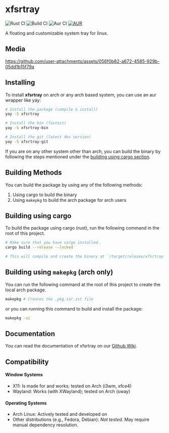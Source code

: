 # xfsrtray

![Rust CI](https://github.com/Byson94/xfsrtray/actions/workflows/rust.yml/badge.svg)
![Build CI](https://github.com/Byson94/xfsrtray/actions/workflows/build.yml/badge.svg)
![Aur CI](https://github.com/Byson94/xfsrtray/actions/workflows/aur-setup.yml/badge.svg)
[![AUR](https://img.shields.io/aur/version/xfsrtray?color=1793d1&logo=arch-linux&logoColor=white)](https://aur.archlinux.org/packages/xfsrtray)

A floating and customizable system tray for linux.

## Media

https://github.com/user-attachments/assets/056f0b82-a672-4585-929b-05dd1b15f79a

## Installing

To install **xfsrtray** on arch or any arch based system, you can use an aur wrapper like yay:

```bash
# Install the package (compile & install)
yay -S xfsrtray

# Install the bin (fastest)
yay -S xfsrtray-bin

# Install the git (latest dev version)
yay -S xfsrtray-git
```

If you are on any other system other than arch, you can build the binary by following the steps mentioned under the [building using cargo section](#building-using-cargo).

## Building Methods

You can build the package by using any of the following methods:

1. Using cargo to build the binary
2. Using `makepkg` to build the arch package for arch users

## Building using cargo

To build the package using cargo (rust), run the following command in the root of this project.

```bash
# Make sure that you have cargo installed.
cargo build --release --locked

# This will compile and create the binary at `/target/release/xfsrtray`
```

## Building using `makepkg` (arch only)

You can run the following command at the root of this project to create the local arch package.

```bash
makepkg # Creates the .pkg.tar.zst file
```

or you can running this command to build and install the package:

```bash
makepkg -si
```

## Documentation

You can read the documentation of xfsrtray on our [Github Wiki](https://github.com/Byson94/xfsrtray/wiki).


## Compatibility

#### Window Systems
- X11: Is made for and works; tested on Arch (i3wm, xfce4)
- Wayland: Works (with XWayland); tested on Arch (sway)

#### Operating Systems
- Arch Linux: Actively tested and developed on
- Other distributions (e.g., Fedora, Debian): *Not tested*. May require manual dependency resolution.

